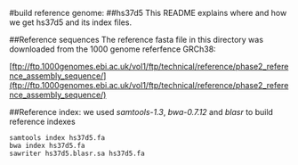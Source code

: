 #build reference genome:
##hs37d5
This README explains where and how we get hs37d5 and its index files.

##Reference sequences
The reference fasta file in this directory was downloaded from the 1000 genome referfence GRCh38:

[ftp://ftp.1000genomes.ebi.ac.uk/vol1/ftp/technical/reference/phase2_reference_assembly_sequence/](ftp://ftp.1000genomes.ebi.ac.uk/vol1/ftp/technical/reference/phase2_reference_assembly_sequence/)

##Reference index:
we used *samtools-1.3*, *bwa-0.7.12* and *blasr* to build reference indexes 
```
samtools index hs37d5.fa
bwa index hs37d5.fa
sawriter hs37d5.blasr.sa hs37d5.fa
```

